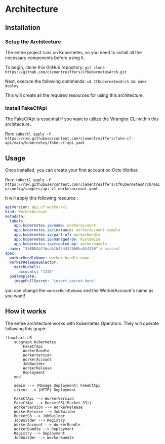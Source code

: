 # Architecture

## Installation

### Setup the Architecture

The entire project runs on Kubernetes, so you need to install all the necessary components before using it.

To begin, clone this GitHub repository: `git clone https://github.com/clementreiffers/CfKubernetesArch.git`

Next, execute the following commands: `cd CfKubernetesArch && make deploy`

This will create all the required resources for using this architecture.

### Install FakeCfApi

The FakeCfApi is essential if you want to utilize the Wrangler CLI within this architecture.

Run: `kubectl apply -f https://raw.githubusercontent.com/clementreiffers/fake-cf-api/main/kubernetes/fake-cf-api.yaml`

## Usage

Once installed, you can create your first account on Octo Worker.

Run: `kubectl apply -f https://raw.githubusercontent.com/clementreiffers/CfKubernetesArch/main/config/samples/api_v1_workeraccount.yaml`

It will apply this following resource :

```Yaml
apiVersion: api.cf-worker/v1
kind: WorkerAccount
metadata:
  labels:
    app.kubernetes.io/name: workeraccount
    app.kubernetes.io/instance: workeraccount-sample
    app.kubernetes.io/part-of: workerbundle
    app.kubernetes.io/managed-by: kustomize
    app.kubernetes.io/created-by: workerbundle
  name: "398803b74bcdb1b454434669bc634190" # account
spec:
  workerBundleName: worker-bundle-name
  workerReleaseSelector:
    matchLabels:
      accounts: "1234"
  podTemplate:
    imagePullSecret: "insert-secret-here"
```

you can change the `workerBundleName` and the WorkerAccount's name as you want!

## How it works

The entire architecture works with Kubernetes Operators.
They will operate following this graph:

```mermaid
flowchart LR
    subgraph Kubernetes 
        FakeCfApi
        WorkerBundle
        WorkerVersion
        WorkerAccount
        JobBuilder
        WorkerRelease
        Deployment
    end
    
    admin --> |Manage Deployment| FakeCfApi
    client --> |HTTP| Deployment
    
    FakeCfApi --> WorkerVersion 
    FakeCfApi --> BucketS3[(Bucket S3)]
    WorkerVersion --> WorkerRelease 
    WorkerRelease --> JobBuilder
    BucketS3 --> JobBuilder 
    JobBuilder --> Registry 
    WorkerAccount --> WorkerBundle 
    WorkerBundle --> Deployment 
    Registry --> Deployment 
    JobBuilder --> WorkerBundle 
```
